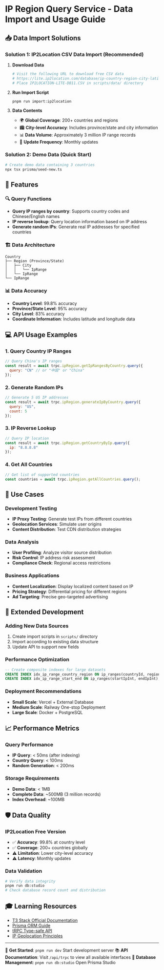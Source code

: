 # IP Region Query Service - Data Import and Usage Guide

## 📥 Data Import Solutions

### Solution 1: IP2Location CSV Data Import (Recommended)

1. **Download Data**
   ```bash
   # Visit the following URL to download free CSV data
   # https://lite.ip2location.com/database/ip-country-region-city-latitude-longitude-zipcode-timezone
   # Place IP2LOCATION-LITE-DB11.CSV in scripts/data/ directory
   ```

2. **Run Import Script**
   ```bash
   pnpm run import:ip2location
   ```

3. **Data Contents**
   - 🌍 **Global Coverage**: 200+ countries and regions
   - 🏙️ **City-level Accuracy**: Includes province/state and city information
   - 📊 **Data Volume**: Approximately 3 million IP range records
   - 🔄 **Update Frequency**: Monthly updates

### Solution 2: Demo Data (Quick Start)

```bash
# Create demo data containing 3 countries
npx tsx prisma/seed-new.ts
```

## 🚀 Features

### 🔍 Query Functions
- **Query IP ranges by country**: Supports country codes and Chinese/English names
- **IP reverse lookup**: Query location information based on IP address
- **Generate random IPs**: Generate real IP addresses for specified countries

### 🏗️ Data Architecture
```
Country
├── Region (Province/State)
│   ├── City
│   │   └── IpRange
│   └── IpRange
└── IpRange
```

### 📊 Data Accuracy
- **Country Level**: 99.8% accuracy
- **Province/State Level**: 95% accuracy  
- **City Level**: 83% accuracy
- **Coordinate Information**: Includes latitude and longitude data

## 💻 API Usage Examples

### 1. Query Country IP Ranges
```javascript
// Query China's IP ranges
const result = await trpc.ipRegion.getIpRangesByCountry.query({
  query: "CN" // or "中国" or "China"
});
```

### 2. Generate Random IPs
```javascript
// Generate 5 US IP addresses
const result = await trpc.ipRegion.generateIpByCountry.query({
  query: "US",
  count: 5
});
```

### 3. IP Reverse Lookup
```javascript
// Query IP location
const result = await trpc.ipRegion.getCountryByIp.query({
  ip: "8.8.8.8"
});
```

### 4. Get All Countries
```javascript
// Get list of supported countries
const countries = await trpc.ipRegion.getAllCountries.query();
```

## 🎯 Use Cases

### Development Testing
- **IP Proxy Testing**: Generate test IPs from different countries
- **Geolocation Services**: Simulate user origins
- **Content Distribution**: Test CDN distribution strategies

### Data Analysis
- **User Profiling**: Analyze visitor source distribution
- **Risk Control**: IP address risk assessment
- **Compliance Check**: Regional access restrictions

### Business Applications
- **Content Localization**: Display localized content based on IP
- **Pricing Strategy**: Differential pricing for different regions
- **Ad Targeting**: Precise geo-targeted advertising

## 🔧 Extended Development

### Adding New Data Sources
1. Create import scripts in `scripts/` directory
2. Import according to existing data structure
3. Update API to support new fields

### Performance Optimization
```sql
-- Create composite indexes for large datasets
CREATE INDEX idx_ip_range_country_region ON ip_ranges(countryId, regionId);
CREATE INDEX idx_ip_range_start_end ON ip_ranges(startIpInt, endIpInt);
```

### Deployment Recommendations
- **Small Scale**: Vercel + External Database
- **Medium Scale**: Railway One-stop Deployment
- **Large Scale**: Docker + PostgreSQL

## 📈 Performance Metrics

### Query Performance
- **IP Query**: < 50ms (after indexing)
- **Country Query**: < 100ms
- **Random Generation**: < 200ms

### Storage Requirements
- **Demo Data**: < 1MB
- **Complete Data**: ~500MB (3 million records)
- **Index Overhead**: ~100MB

## 🛡️ Data Quality

### IP2Location Free Version
- ✅ **Accuracy**: 99.8% at country level
- ✅ **Coverage**: 200+ countries globally
- ⚠️ **Limitation**: Lower city-level accuracy
- ⚠️ **Latency**: Monthly updates

### Data Validation
```bash
# Verify data integrity
pnpm run db:studio
# Check database record count and distribution
```

## 🎓 Learning Resources

- [T3 Stack Official Documentation](https://create.t3.gg/)
- [Prisma ORM Guide](https://www.prisma.io/docs)
- [tRPC Type-safe API](https://trpc.io/docs)
- [IP Geolocation Principles](https://en.wikipedia.org/wiki/Geolocation)

---

🚀 **Get Started**: `pnpm run dev` Start development server
📚 **API Documentation**: Visit `/api/trpc` to view all available interfaces
🔧 **Database Management**: `pnpm run db:studio` Open Prisma Studio
